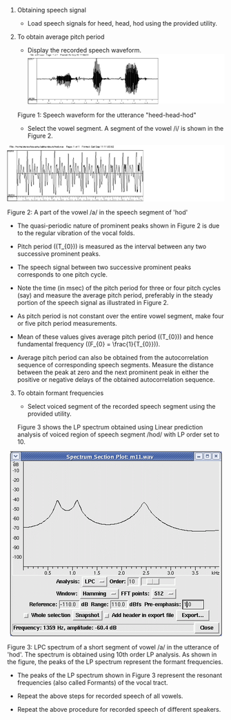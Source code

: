 1. Obtaining speech signal

   - Load speech signals for heed, head, hod using the provided utility.

2. To obtain average pitch period

   - Display the recorded speech waveform.
     <center><img src="images/img11.png"> <br></p> </center>

    Figure 1: Speech waveform for the utterance "heed-head-hod"



   - Select the vowel segment. A segment of the vowel /i/ is shown in the Figure 2.
<center><img src="images/img12.png"  > <br></p> </center>
  
   Figure 2: A part of the vowel /a/ in the speech segment of 'hod'

   - The quasi-periodic nature of prominent peaks shown in Figure 2 is due to the regular vibration of the vocal folds.

   - Pitch period (\(T_{0}\)) is measured as the interval between any two successive prominent peaks.

   - The speech signal between two successive prominent peaks corresponds to one pitch cycle.

   - Note the time (in msec) of the pitch period for three or four pitch cycles (say) and measure the average pitch period, preferably in the steady portion of the speech signal as illustrated in Figure 2.

   - As pitch period is not constant over the entire vowel segment, make four or five pitch period measurements.

   - Mean of these values gives average pitch period (\(T_{0}\)) and hence fundamental frequency (\(F_{0} = \frac{1}{T_{0}}\)).

   - Average pitch period can also be obtained from the autocorrelation sequence of corresponding speech segments. Measure the distance between the peak at zero and the next prominent peak in either the positive or negative delays of the obtained autocorrelation sequence.


3. To obtain formant frequencies

    - Select voiced segment of the recorded speech segment using the provided utility.

    Figure 3 shows the LP spectrum obtained using Linear prediction analysis of voiced region of speech segment /hod/ with LP order set to 10.
<center><img src="images/img14.png"  > <br></p> </center>
  
   Figure 3: LPC spectrum of a short segment of vowel /a/ in the utterance of 'hod'. The spectrum is obtained using 10th order LP analysis. As shown in the figure, the peaks of the LP spectrum represent the formant frequencies.

   - The peaks of the LP spectrum shown in Figure 3 represent the resonant frequencies (also called Formants) of the vocal tract.

   - Repeat the above steps for recorded speech of all vowels.

   - Repeat the above procedure for recorded speech of different speakers.


